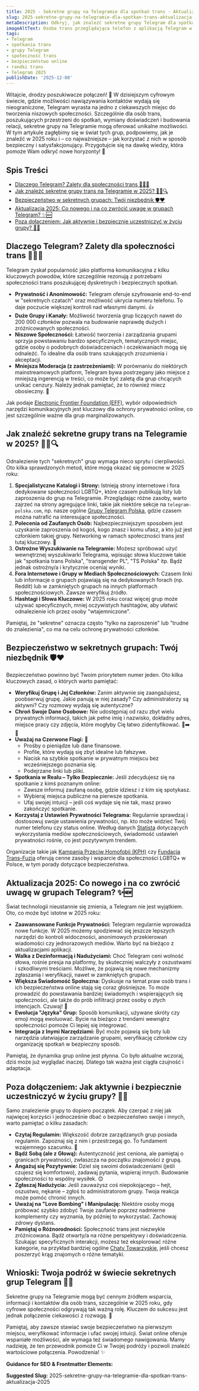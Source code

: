 ```yaml
---
title: 2025 - Sekretne grupy na Telegramie dla spotkań trans - Aktualizacja 2025
slug: 2025-sekretne-grupy-na-telegramie-dla-spotkan-trans-aktualizacja-2025
metaDescription: Odkryj, jak znaleźć sekretne grupy Telegram dla spotkań trans w 2025! Porady, bezpieczeństwo i najnowsze trendy. Dołącz do społeczności świadomie.
imageAltText: Osoba trans przeglądająca telefon z aplikacją Telegram w poszukiwaniu grup społecznościowych.
tags:
- Telegram
- spotkania trans
- grupy Telegram
- społeczność trans
- bezpieczeństwo online
- randki trans
- Telegram 2025
publishDate: '2025-12-08'
---
```


Witajcie, drodzy poszukiwacze połączeń! 💖 W dzisiejszym cyfrowym świecie, gdzie możliwości nawiązywania kontaktów wydają się nieograniczone, Telegram wyrasta na jedno z ciekawszych miejsc do tworzenia niszowych społeczności. Szczególnie dla osób trans, poszukujących przestrzeni do spotkań, wymiany doświadczeń i budowania relacji, sekretne grupy na Telegramie mogą oferować unikalne możliwości. W tym artykule zagłębimy się w świat tych grup, podpowiemy, jak je znaleźć w 2025 roku i – co najważniejsze – jak korzystać z nich w sposób bezpieczny i satysfakcjonujący. Przygotujcie się na dawkę wiedzy, która pomoże Wam odkryć nowe horyzonty! 🚀

## Spis Treści

- [Dlaczego Telegram? Zalety dla społeczności trans 🏳️‍⚧️💬](#dlaczego-telegram-zalety-dla-społecznosci-trans-)
- [Jak znaleźć sekretne grupy trans na Telegramie w 2025? 🕵️‍♀️🔍](#jak-znalezc-sekretne-grupy-trans-na-telegramie-w-2025-)
- [Bezpieczeństwo w sekretnych grupach: Twój niezbędnik 🛡️❤️](#bezpieczenstwo-w-sekretnych-grupach-twoj-niezbednik-)
- [Aktualizacja 2025: Co nowego i na co zwrócić uwagę w grupach Telegram? ✨🆕](#aktualizacja-2025-co-nowego-i-na-co-zwrocic-uwage-w-grupach-telegram-)
- [Poza dołączeniem: Jak aktywnie i bezpiecznie uczestniczyć w życiu grupy? 💬🤝](#poza-dolaczeniem-jak-aktywnie-i-bezpiecznie-uczestniczyc-w-zyciu-grupy-)

## Dlaczego Telegram? Zalety dla społeczności trans 🏳️‍⚧️💬

Telegram zyskał popularność jako platforma komunikacyjna z kilku kluczowych powodów, które szczególnie rezonują z potrzebami społeczności trans poszukującej dyskretnych i bezpiecznych spotkań.

*   **Prywatność i Anonimowość:** Telegram oferuje szyfrowanie end-to-end w "sekretnych czatach" oraz możliwość ukrycia numeru telefonu. To daje poczucie większej kontroli nad własnymi danymi. 👍
*   **Duże Grupy i Kanały:** Możliwość tworzenia grup liczących nawet do 200 000 członków pozwala na budowanie naprawdę dużych i zróżnicowanych społeczności.
*   **Niszowe Społeczności:** Łatwość tworzenia i zarządzania grupami sprzyja powstawaniu bardzo specyficznych, tematycznych miejsc, gdzie osoby o podobnych doświadczeniach i oczekiwaniach mogą się odnaleźć. To idealne dla osób trans szukających zrozumienia i akceptacji.
*   **Mniejsza Moderacja (z zastrzeżeniami):** W porównaniu do niektórych mainstreamowych platform, Telegram bywa postrzegany jako miejsce z mniejszą ingerencją w treści, co może być zaletą dla grup chcących unikać cenzury. Należy jednak pamiętać, że to również miecz obosieczny. 🧐

Jak podaje [Electronic Frontier Foundation (EFF)](https://www.eff.org/issues/privacy), wybór odpowiednich narzędzi komunikacyjnych jest kluczowy dla ochrony prywatności online, co jest szczególnie ważne dla grup marginalizowanych.

## Jak znaleźć sekretne grupy trans na Telegramie w 2025? 🕵️‍♀️🔍

Odnalezienie tych "sekretnych" grup wymaga nieco sprytu i cierpliwości. Oto kilka sprawdzonych metod, które mogą okazać się pomocne w 2025 roku:

1.  **Specjalistyczne Katalogi i Strony:** Istnieją strony internetowe i fora dedykowane społeczności LGBTQ+, które czasem publikują listy lub zaproszenia do grup na Telegramie. Przeglądając różne zasoby, warto zajrzeć na strony agregujące linki, takie jak niektóre sekcje na `telegram-polska.com`, np. nasze ogólne [Grupy Telegram Polska](/grupy), gdzie czasem można natrafić na interesujące społeczności.
2.  **Polecenia od Zaufanych Osób:** Najbezpieczniejszym sposobem jest uzyskanie zaproszenia od kogoś, kogo znasz i komu ufasz, a kto już jest członkiem takiej grupy. Networking w ramach społeczności trans jest tutaj kluczowy. 🤝
3.  **Ostrożne Wyszukiwanie na Telegramie:** Możesz spróbować użyć wewnętrznej wyszukiwarki Telegrama, wpisując słowa kluczowe takie jak "spotkania trans Polska", "transgender PL", "TS Polska" itp. Bądź jednak ostrożny/a i krytycznie oceniaj wyniki.
4.  **Fora Internetowe i Grupy w Mediach Społecznościowych:** Czasem linki lub informacje o grupach pojawiają się na dedykowanych forach (np. Reddit) lub w zamkniętych grupach na innych platformach społecznościowych. Zawsze weryfikuj źródło.
5.  **Hashtagi i Słowa Kluczowe:** W 2025 roku coraz więcej grup może używać specyficznych, mniej oczywistych hashtagów, aby ułatwić odnalezienie ich przez osoby "wtajemniczone".

Pamiętaj, że "sekretne" oznacza często "tylko na zaproszenie" lub "trudne do znalezienia", co ma na celu ochronę prywatności członków.

## Bezpieczeństwo w sekretnych grupach: Twój niezbędnik 🛡️❤️

Bezpieczeństwo powinno być Twoim priorytetem numer jeden. Oto kilka kluczowych zasad, o których warto pamiętać:

*   **Weryfikuj Grupę i Jej Członków:** Zanim aktywnie się zaangażujesz, poobserwuj grupę. Jakie panują w niej zasady? Czy administratorzy są aktywni? Czy rozmowy wydają się autentyczne?
*   **Chroń Swoje Dane Osobowe:** Nie udostępniaj od razu zbyt wielu prywatnych informacji, takich jak pełne imię i nazwisko, dokładny adres, miejsce pracy czy zdjęcia, które mogłyby Cię łatwo zidentyfikować. 📸➡️🚫
*   **Uważaj na Czerwone Flagi:** 🚩
    *   Prośby o pieniądze lub dane finansowe.
    *   Profile, które wydają się zbyt idealne lub fałszywe.
    *   Nacisk na szybkie spotkanie w prywatnym miejscu bez wcześniejszego poznania się.
    *   Podejrzane linki lub pliki.
*   **Spotkania w Realu – Tylko Bezpiecznie:** Jeśli zdecydujesz się na spotkanie z kimś poznanym online:
    *   Zawsze informuj zaufaną osobę, gdzie idziesz i z kim się spotykasz.
    *   Wybieraj miejsca publiczne na pierwsze spotkania.
    *   Ufaj swojej intuicji – jeśli coś wydaje się nie tak, masz prawo zakończyć spotkanie.
*   **Korzystaj z Ustawień Prywatności Telegrama:** Regularnie sprawdzaj i dostosowuj swoje ustawienia prywatności, np. kto może widzieć Twój numer telefonu czy status online. Według danych [Statista](https://www.statista.com/) dotyczących wykorzystania mediów społecznościowych, świadomość ustawień prywatności rośnie, co jest pozytywnym trendem.

Organizacje takie jak [Kampania Przeciw Homofobii (KPH)](https://kph.org.pl/) czy [Fundacja Trans-Fuzja](https://www.transfuzja.org/) oferują cenne zasoby i wsparcie dla społeczności LGBTQ+ w Polsce, w tym porady dotyczące bezpieczeństwa.

## Aktualizacja 2025: Co nowego i na co zwrócić uwagę w grupach Telegram? ✨🆕

Świat technologii nieustannie się zmienia, a Telegram nie jest wyjątkiem. Oto, co może być istotne w 2025 roku:

*   **Zaawansowane Funkcje Prywatności:** Telegram regularnie wprowadza nowe funkcje. W 2025 możemy spodziewać się jeszcze lepszych narzędzi do kontroli widoczności, anonimowych przekierowań wiadomości czy jednorazowych mediów. Warto być na bieżąco z aktualizacjami aplikacji.
*   **Walka z Dezinformacją i Nadużyciami:** Choć Telegram ceni wolność słowa, rośnie presja na platformy, by skuteczniej walczyły z oszustwami i szkodliwymi treściami. Możliwe, że pojawią się nowe mechanizmy zgłaszania i weryfikacji, nawet w zamkniętych grupach.
*   **Większa Świadomość Społeczna:** Dyskusje na temat praw osób trans i ich bezpieczeństwa online stają się coraz głośniejsze. To może prowadzić do powstawania bardziej świadomych i wspierających się społeczności, ale także do prób infiltracji przez osoby o złych intencjach. Czuwaj! 👀
*   **Ewolucja "Języka" Grup:** Sposób komunikacji, używane skróty czy emoji mogą ewoluować. Bycie na bieżąco z trendami wewnątrz społeczności pomoże Ci lepiej się integrować.
*   **Integracja z Inymi Narzędziami:** Być może pojawią się boty lub narzędzia ułatwiające zarządzanie grupami, weryfikację członków czy organizację spotkań w bezpieczny sposób.

Pamiętaj, że dynamika grup online jest płynna. Co było aktualne wczoraj, dziś może już wyglądać inaczej. Dlatego tak ważna jest ciągła czujność i adaptacja.

## Poza dołączeniem: Jak aktywnie i bezpiecznie uczestniczyć w życiu grupy? 💬🤝

Samo znalezienie grupy to dopiero początek. Aby czerpać z niej jak najwięcej korzyści i jednocześnie dbać o bezpieczeństwo swoje i innych, warto pamiętać o kilku zasadach:

*   **Czytaj Regulamin:** Większość dobrze zarządzanych grup posiada regulamin. Zapoznaj się z nim i przestrzegaj go. To fundament wzajemnego szacunku. 📜
*   **Bądź Sobą (ale z Głową):** Autentyczność jest ceniona, ale pamiętaj o granicach prywatności, zwłaszcza na początku znajomości z grupą.
*   **Angażuj się Pozytywnie:** Dziel się swoimi doświadczeniami (jeśli czujesz się komfortowo), zadawaj pytania, wspieraj innych. Budowanie społeczności to wspólny wysiłek. 😊
*   **Zgłaszaj Nadużycia:** Jeśli zauważysz coś niepokojącego – hejt, oszustwo, nękanie – zgłoś to administratorom grupy. Twoja reakcja może pomóc chronić innych.
*   **Uważaj na "Love Bombing" i Manipulację:** Niektóre osoby mogą próbować szybko zdobyć Twoje zaufanie poprzez nadmierne komplementy czy wyznania, by później to wykorzystać. Zachowaj zdrowy dystans.
*   **Pamiętaj o Różnorodności:** Społeczność trans jest niezwykle zróżnicowana. Bądź otwarty/a na różne perspektywy i doświadczenia. Szukając specyficznych interakcji, możesz też eksplorować różne kategorie, na przykład bardziej ogólne [Chaty Towarzyskie](/chat/towarzyskie), jeśli chcesz poszerzyć krąg znajomych o różne tematyki.

## Wnioski: Twoja podróż w świecie sekretnych grup Telegram 🚀💖

Sekretne grupy na Telegramie mogą być cennym źródłem wsparcia, informacji i kontaktów dla osób trans, szczególnie w 2025 roku, gdy cyfrowe społeczności odgrywają tak ważną rolę. Kluczem do sukcesu jest jednak połączenie ciekawości z rozwagą. 🧐

Pamiętaj, aby zawsze stawiać swoje bezpieczeństwo na pierwszym miejscu, weryfikować informacje i ufać swojej intuicji. Świat online oferuje wspaniałe możliwości, ale wymaga też świadomego nawigowania. Mamy nadzieję, że ten przewodnik pomoże Ci w Twojej podróży i pozwoli znaleźć wartościowe połączenia. Powodzenia! ✨

**Guidance for SEO & Frontmatter Elements:**


**Suggested Slug:**
2025-sekretne-grupy-na-telegramie-dla-spotkan-trans-aktualizacja-2025
